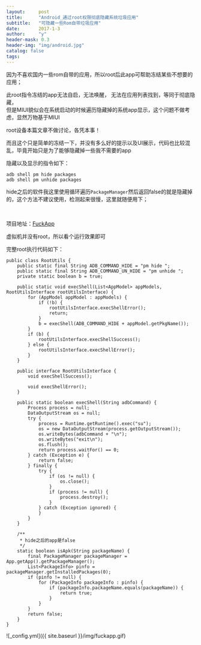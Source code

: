 ```yaml
---
layout:     post
title:      "Android_通过root权限彻底隐藏系统垃圾应用"
subtitle:   "可隐藏一些Rom自带垃圾应用"
date:       2017-1-3
author:     "y"
header-mask: 0.3
header-img: "img/android.jpg"
catalog: false
tags:
---
```



因为不喜欢国内一些rom自带的应用，所以root后此app可帮助冻结某些不想要的应用；

此root指令冻结的app无法自启，无法唤醒， 无法在应用列表找到，等同于彻底隐藏，<br>
但是MIUI貌似会在系统启动的时候遍历隐藏掉的系统app显示，这个问题不做考虑，显然万物基于MIUI<br>


root设备本篇文章不做讨论，各凭本事！<br>

而且这个只是简单的冻结一下，并没有多么好的提示以及UI展示，代码也比较混乱，毕竟开始只是为了能够隐藏掉一些我不需要的app<br>



隐藏以及显示的指令如下：<br>

`adb shell pm hide packages`<br>
`adb shell pm unhide packages`<br>

hide之后的软件我这里使用循环遍历`PackageManager`然后返回false的就是隐藏掉的，这个方法不建议使用，检测起来很慢，这里就随便用下；

<br>

项目地址：[FuckApp](https://github.com/7449/AndroidDevelop/tree/master/fuckApp)<br>

虚拟机并没有root，所以看个运行效果即可<br>

完整root执行代码如下：


	public class RootUtils {
	    public static final String ADB_COMMAND_HIDE = "pm hide ";
	    public static final String ADB_COMMAND_UN_HIDE = "pm unhide ";
	    private static boolean b = true;
	
	    public static void execShell(List<AppModel> appModels, RootUtilsInterface rootUtilsInterface) {
	        for (AppModel appModel : appModels) {
	            if (!b) {
	                rootUtilsInterface.execShellError();
	                return;
	            }
	            b = execShell(ADB_COMMAND_HIDE + appModel.getPkgName());
	        }
	        if (b) {
	            rootUtilsInterface.execShellSuccess();
	        } else {
	            rootUtilsInterface.execShellError();
	        }
	    }
	
	    public interface RootUtilsInterface {
	        void execShellSuccess();
	
	        void execShellError();
	    }
	
	    public static boolean execShell(String adbCommand) {
	        Process process = null;
	        DataOutputStream os = null;
	        try {
	            process = Runtime.getRuntime().exec("su");
	            os = new DataOutputStream(process.getOutputStream());
	            os.writeBytes(adbCommand + "\n");
	            os.writeBytes("exit\n");
	            os.flush();
	            return process.waitFor() == 0;
	        } catch (Exception e) {
	            return false;
	        } finally {
	            try {
	                if (os != null) {
	                    os.close();
	                }
	                if (process != null) {
	                    process.destroy();
	                }
	            } catch (Exception ignored) {
	            }
	        }
	    }
	
	    /**
	     * hide之后的app是false
	     */
	    static boolean isApk(String packageName) {
	        final PackageManager packageManager = App.getApp().getPackageManager();
	        List<PackageInfo> pinfo = packageManager.getInstalledPackages(0);
	        if (pinfo != null) {
	            for (PackageInfo packageInfo : pinfo) {
	                if (packageInfo.packageName.equals(packageName)) {
	                    return true;
	                }
	            }
	        }
	        return false;
	    }
	}

![_config.yml]({{ site.baseurl }}/img/fuckapp.gif)